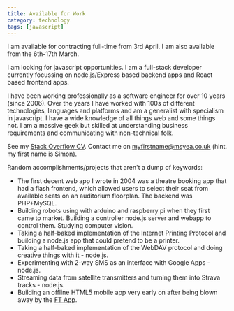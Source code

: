 ```yaml
---
title: Available for Work
category: technology
tags: [javascript]
---
```

<div class="alert alert-info">I am available for contracting full-time from 3rd April. I am also available from the 6th-17th March.</div>

I am looking for javascript opportunities. I am a full-stack developer currently focussing on node.js/Express based backend apps and React based frontend apps.

I have been working professionally as a software engineer for over 10 years (since 2006). Over the years I have worked with 100s of different technologies, languages and platforms and am a generalist with specialism in javascript. I have a wide knowledge of all things web and some things not. I am a massive geek but skilled at understanding business requirements and communicating with non-technical folk.

See my [Stack Overflow CV](http://stackoverflow.com/cv/msyea). Contact me on myfirstname@msyea.co.uk (hint. my first name is Simon).

Random accomplishments/projects that aren't a dump of keywords:

* The first decent web app I wrote in 2004 was a theatre booking app that had a flash frontend, which allowed users to select their seat from available seats on an auditorium floorplan. The backend was PHP+MySQL.
* Building robots using with arduino and raspberry pi when they first came to market. Building a controller node.js server and webapp to control them. Studying computer vision.
* Taking a half-baked implementation of the Internet Printing Protocol and building a node.js app that could pretend to be a printer.
* Taking a half-baked implementation of the WebDAV protocol and doing creative things with it - node.js.
* Experimenting with 2-way SMS as an interface with Google Apps - node.js.
* Streaming data from satellite transmitters and turning them into Strava tracks - node.js.
* Building an offline HTML5 mobile app very early on after being blown away by the [FT App](https://app.ft.com).
